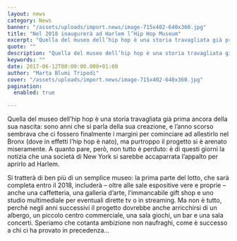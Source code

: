 ```yaml
---
layout: news
category: News
banner: "/assets/uploads/import.news/image-715x402-640x360.jpg"
title: "Nel 2018 inaugurerà ad Harlem l’Hip Hop Museum"
excerpt: "Quella del museo dell’hip hop è una storia travagliata già prima ancora della sua nascita: sono anni che si parla della sua creazione, e l’anno scorso sembrava che ci fossero finalmente i margini per cominciare ad allestirlo nel Bronx (dove in effetti l’hip hop è nato), ma purtroppo il progetto si è arenato miseramente. A quanto [&hellip"
quote: ""
description: "Quella del museo dell’hip hop è una storia travagliata già prima ancora della sua nascita: sono anni che si parla della sua creazione, e l’anno scorso sembrava che ci fossero finalmente i margini per cominciare ad allestirlo nel Bronx (dove in effetti l’hip hop è nato), ma purtroppo il progetto si è arenato miseramente. A quanto [&hellip"
keywords: ""
date: 2017-06-12T00:00:00.000+01:00
author: "Marta Blumi Tripodi"
cover: "/assets/uploads/import.news/image-715x402-640x360.jpg"
pagination:
  enabled: true

---
```


Quella del museo dell’hip hop è una storia travagliata già prima ancora della sua nascita: sono anni che si parla della sua creazione, e l’anno scorso sembrava che ci fossero finalmente i margini per cominciare ad allestirlo nel Bronx (dove in effetti l’hip hop è nato), ma purtroppo il progetto si è arenato miseramente. A quanto pare, però, non tutto è perduto: è di questi giorni la notizia che una società di New York si sarebbe accaparrata l’appalto per aprirlo ad Harlem.

Si tratterà di ben più di un semplice museo: la prima parte del lotto, che sarà completa entro il 2018, includerà – oltre alle sale espositive vere e proprie – anche una caffetteria, una galleria d’arte, l’immancabile gift shop e uno studio multimediale per eventuali dirette tv o in streaming. Ma non è tutto, perché negli anni successivi il progetto dovrebbe anche arricchirsi di un albergo, un piccolo centro commerciale, una sala giochi, un bar e una sala concerti. Speriamo che cotanta ambizione non naufraghi, come è successo a chi ci ha provato in precedenza…